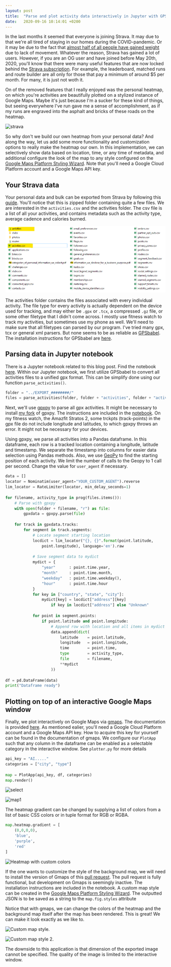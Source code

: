 ```yaml
---
layout: post
title:  "Parse and plot activity data interactively in Jupyter with GPSbabel,  Gpxpy, Geopy and Gmaps"
date:   2020-09-16 10:14:01 +0200
---
```


In the last months it seemed that everyone is joining Strava. It may due to that we're all tired of staying in our homes during the COVID-pandemic. Or it may be due to the fact that [almost half of all people have gained weight](https://www.hartvannederland.nl/nieuws/2020/helft-mensen-dikker-coronaquarantaine/) due to lack of movement. Whatever the reason, Strava has gained a lot of users. However, if you are an OG user and have joined before May 20th, 2020, you'll know that there were many useful features that are now locked behind the [Strava subscription](https://support.strava.com/hc/en-us/articles/360043959831-What-s-changed-on-Strava-). For example, the leaderboard, matched runs and route builder are all only for those that pay a minimum of around $5 per month. For many, it is just not woth it.

 <!--more-->

On of the removed features that I really enjoyed was the personal heatmap, on which you're activities are beautifully plotted on a stylized instance of Google Maps. Maybe it's just because I'm a sucker for these kind of things, but seeing everywhere I've run gave me a sense of accomplishment, as if my runs are engraved into the asphalt and bricks of these roads on the heatmap.

![strava](https://support.strava.com/hc/article_attachments/360026727252/Strava_Athlete_Heatmap___Strava_Suzie.jpg)

So why don't we build our own heatmap from your personal data? And along the way, let us add some more functionality and customization options to really make the heatmap our own. In this implementation, we can selectively show data based on location, time, or any time of metadata, and additional configure the look of the map to any style configured on the [Google Maps Platform Styling Wizard](https://mapstyle.withgoogle.com/). Note that you'll need a Google Cloud Platform account and a Google Maps API key.

## Your Strava data

Your personal data and bulk can be exported from Strava by following this [guide](https://support.strava.com/hc/en-us/articles/216918437-Exporting-your-Data-and-Bulk-Export). You'll notice that this is zipped folder containing quite a few files. We are interested in the `activities.csv` and the activities folder. The csv file is a list of all your activities, and contains metadata such as the activity type, average cadence and calories burned.

![folder](/assets/img/2020-09-16/data.png)

The activities folder contains the files associated with every individual activity. The file type for every activity is actually dependent on the device used for tracking, and may either be `.gpx` or `.tcx`, a compressed `.gz` file, or some other filetype that I didn't come across. I mostly use fitness watch to track my activities, but sometimes use my phone as well. We'll need to make sure that all filetypes can parsed by our program. I've tried many gpx, tcx or general xml parsers. But none seems to be as reliable as [GPSbabel](https://www.gpsbabel.org). The installation instructions for GPSbabel are [here](https://www.gpsbabel.org/downloads.html).

## Parsing data in Jupyter notebook

There is a Jupyter notebook related to this blog post. Find the notebook [here](https://github.com/watermarkhu/strava_gmaps). Within our Jupyter notebook, we first utilize GPSbabel to convert all activities files to a unified gpx format. This can be simplify done using our function `parse_activities()`.

```python
folder = "../EXPORT_########/"
files = parse_activities(folder, folder + "activities", folder + "activities.csv")
```

Next, we'll use [gpxpy](https://pypi.org/project/gpxpy/) to parse all gpx activities. It might be necessary to install [my fork](https://pypi.org/project/gpxpy/) of gpxpy. The instructions are included in the [notebook](https://pypi.org/project/gpxpy/). On my fitness watch, the Amazfit Stratos 2, some trckpts (track-points) in the gpx file do not include longitude and latitudes, to which gpxpy throws an error. It might not be necessary for your devices.

Using gpxpy, we parse all activities into a Pandas dataframe. In this dataframe, each row is a tracked location containing a longitude, latitude and timestamp. We separate the timestamp into columns for easier data selection using Pandas methods. Also, we use [GeoPy](https://geopy.readthedocs.io/en/stable/) to find the starting position of each activity. We limit the number of calls to the Geopy to 1 call per second. Change the value for `user_agent` if necessary.

```python
data = []
locator = Nominatim(user_agent="YOUR_CUSTOM_AGENT").reverse
lim_locator = RateLimiter(locator, min_delay_seconds=1)

for filename, activity_type in prog(files.items()):
    # Parse with gpxpy
    with open(folder + filename, "r") as file:
        gpxdata = gpxpy.parse(file)

    for track in gpxdata.tracks:
        for segment in track.segments:
            # Locate segment starting location
            locdict = lim_locator("{}, {}".format(point.latitude,
                point.longitude), language='en').raw

            # Save segment data to mydict
            mydict = {
                "year"      : point.time.year,
                "month"     : point.time.month,
                "weekday"   : point.time.weekday(),
                "hour"      : point.time.hour
            }
            for key in ["country", "state", "city"]:
                mydict[key] = locdict["address"][key]
                    if key in locdict["address"] else "Unknown"

            for point in segment.points:
                if point.latitude and point.longitude:
                    # Append row with location and all items in mydict
                    data.append(dict(
                        latitude    = point.latitude,
                        longitude   = point.longitude,
                        time        = point.time,
                        type        = activity_type,
                        file        = filename,
                        **mydict
                    ))

df = pd.DataFrame(data)
print("Dataframe ready")
```

## Plotting on top of an interactive Google Maps window

Finally, we plot interactively on Google Maps via [gmaps](https://pypi.org/project/gmaps/). The documentation is provided [here](https://jupyter-gmaps.readthedocs.io/en/latest/). As mentioned ealier, you'll need a Google Cloud Platform account and a Google Maps API key. How to acquire this key for yourself can be found in the documentation of gmaps. We configure our `PlotApp` such that any column in the dataframe can be enabled as a selectable category in the interactive window. See `plotter.py` for more details

```python
api_key = "AI....."
categories = ["city", "type"]

map = PlotApp(api_key, df, categories)
map.render()
```

![select]({{site.url}}/data/2020-09-16-stravamapper/select.png "Selecting the data")

![map1]({{site.url}}/data/2020-09-16-stravamapper/map.png "The plotting heatmap")

The heatmap gradient can be changed by supplying a list of colors from a list of basic CSS colors or in tuple format for RGB or RGBA.

```python
map.heatmap.gradient = [
    (0,0,0,0),
    'blue',
    'purple',
    'red'
]
```

![Heatmap with custom colors]({{site.url}}/data/2020-09-16-stravamapper/map2.png "Custom heatmap colors!")

If the one wants to customize the style of the background map, we will need to install the version of Gmaps of this [pull request](https://github.com/pbugnion/gmaps/pull/330). The pull request is fully functional, but development on Gmaps is seemingly inactive. The installation instructions are included in the notebook. A custom map style can be created in the [Google Maps Platform Styling Wizard](https://mapstyle.withgoogle.com/). The outputted JSON is to be saved as a string to the `map.fig.styles` attribute

Notice that with gmaps, we can change the colors of the heatmap and the background map itself after the map has been rendered. This is great! We can make it look exactly as we like to.

![Custom map style.]({{site.url}}/data/2020-09-16-stravamapper/map3.png "Customized map style!")

![Custom map style 2.]({{site.url}}/data/2020-09-16-stravamapper/map4.png "Pretty colors!")

The downside to this application is that dimension of the exported image cannot be specified. The quality of the image is limited to the interactive window.
